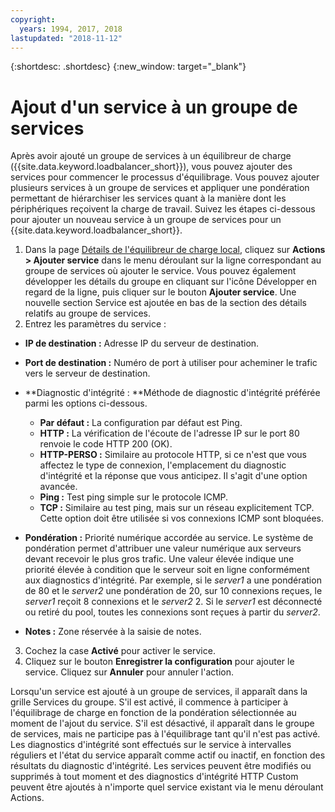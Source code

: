 ```yaml
---
copyright:
  years: 1994, 2017, 2018
lastupdated: "2018-11-12"
---
```


{:shortdesc: .shortdesc}
{:new_window: target="_blank"}

# Ajout d'un service à un groupe de services

Après avoir ajouté un groupe de services à un équilibreur de charge ({{site.data.keyword.loadbalancer_short}}), vous pouvez ajouter des services pour commencer le processus d'équilibrage. Vous pouvez ajouter plusieurs services à un groupe de services et appliquer une pondération permettant de hiérarchiser les services quant à la manière dont les périphériques reçoivent la charge de travail. Suivez les étapes ci-dessous pour ajouter un nouveau service à un groupe de services pour un {{site.data.keyword.loadbalancer_short}}.

1. Dans la page [Détails de l'équilibreur de charge local](view-all-load-balancers.html), cliquez sur **Actions > Ajouter service** dans le menu déroulant sur la ligne correspondant au groupe de services où ajouter le service. Vous pouvez également développer les détails du groupe en cliquant sur l'icône Développer en regard de la ligne, puis cliquer sur le bouton **Ajouter service**. Une nouvelle section Service est ajoutée en bas de la section des détails relatifs au groupe de services.
2. Entrez les paramètres du service :
  - **IP de destination :** Adresse IP du serveur de destination.
  - **Port de destination :** Numéro de port à utiliser pour acheminer le trafic vers le serveur de destination.
  - **Diagnostic d'intégrité : **Méthode de diagnostic d'intégrité préférée parmi les options ci-dessous.

     - **Par défaut :** La configuration par défaut est Ping.
     - **HTTP :** La vérification de l'écoute de l'adresse IP sur le port 80 renvoie le code HTTP 200 (OK).
     - **HTTP-PERSO :** Similaire au protocole HTTP, si ce n'est que vous affectez le type de connexion, l'emplacement du diagnostic d'intégrité et la réponse que vous anticipez. Il s'agit d'une option avancée.
     - **Ping :** Test ping simple sur le protocole ICMP.
     - **TCP :** Similaire au test ping, mais sur un réseau explicitement TCP. Cette option doit être utilisée si vos connexions ICMP sont bloquées.
  - **Pondération :** Priorité numérique accordée au service. Le système de pondération permet d'attribuer une valeur numérique aux serveurs devant recevoir le plus gros trafic. Une valeur élevée indique une priorité élevée à condition que le serveur soit en ligne conformément aux diagnostics d'intégrité. Par exemple, si le _server1_ a une pondération de 80 et le _server2_ une pondération de 20, sur 10 connexions reçues, le _server1_ reçoit 8 connexions et le _server2_ 2. Si le _server1_ est déconnecté ou retiré du pool, toutes les connexions sont reçues à partir du _server2_.
  - **Notes :** Zone réservée à la saisie de notes.
3. Cochez la case **Activé** pour activer le service.
4. Cliquez sur le bouton **Enregistrer la configuration** pour ajouter le service. Cliquez sur **Annuler** pour annuler l'action.

Lorsqu'un service est ajouté à un groupe de services, il apparaît dans la grille Services du groupe. S'il est activé, il commence à participer à l'équilibrage de charge en fonction de la pondération sélectionnée au moment de l'ajout du service. S'il est désactivé, il apparaît dans le groupe de services, mais ne participe pas à l'équilibrage tant qu'il n'est pas activé. Les diagnostics d'intégrité sont effectués sur le service à intervalles réguliers et l'état du service apparaît comme actif ou inactif, en fonction des résultats du diagnostic d'intégrité. Les services peuvent être modifiés ou supprimés à tout moment et des diagnostics d'intégrité HTTP Custom peuvent être ajoutés à n'importe quel service existant via le menu déroulant Actions.
